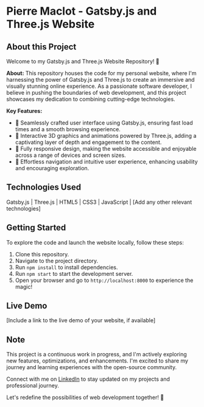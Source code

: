 # Pierre Maclot - Gatsby.js and Three.js Website

## About this Project

Welcome to my Gatsby.js and Three.js Website Repository! 🎉

**About:** This repository houses the code for my personal website, where I'm harnessing the power of Gatsby.js and Three.js to create an immersive and visually stunning online experience. As a passionate software developer, I believe in pushing the boundaries of web development, and this project showcases my dedication to combining cutting-edge technologies.

**Key Features:**

- 🎨 Seamlessly crafted user interface using Gatsby.js, ensuring fast load times and a smooth browsing experience.
- 🌌 Interactive 3D graphics and animations powered by Three.js, adding a captivating layer of depth and engagement to the content.
- 📱 Fully responsive design, making the website accessible and enjoyable across a range of devices and screen sizes.
- 🚀 Effortless navigation and intuitive user experience, enhancing usability and encouraging exploration.

## Technologies Used

Gatsby.js | Three.js | HTML5 | CSS3 | JavaScript | [Add any other relevant technologies]

## Getting Started

To explore the code and launch the website locally, follow these steps:

1. Clone this repository.
2. Navigate to the project directory.
3. Run `npm install` to install dependencies.
4. Run `npm start` to start the development server.
5. Open your browser and go to `http://localhost:8000` to experience the magic!

## Live Demo

[Include a link to the live demo of your website, if available]

## Note

This project is a continuous work in progress, and I'm actively exploring new features, optimizations, and enhancements. I'm excited to share my journey and learning experiences with the open-source community.

Connect with me on [LinkedIn](#) to stay updated on my projects and professional journey.

Let's redefine the possibilities of web development together! 🌟
